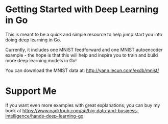 # Getting Started with Deep Learning in Go
This is meant to be a quick and simple resource to help jump start you into doing deep learning in Go.

Currently, it includes one MNIST feedforward and one MNIST autoencoder example - the hope is that this will help and inspire you to train and build more deep learning models in Go!

You can download the MNIST data at:
http://yann.lecun.com/exdb/mnist/

# Support Me
If you want even more examples with great explanations, you can buy my book at https://www.packtpub.com/au/big-data-and-business-intelligence/hands-deep-learning-go
